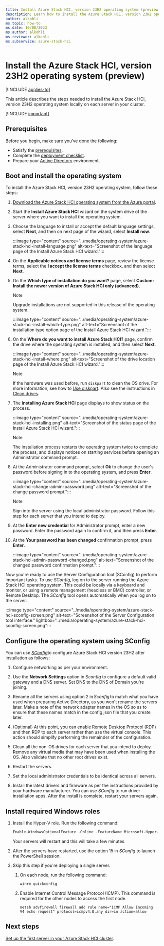```yaml
---
title: Install Azure Stack HCI, version 23H2 operating system (preview)
description: Learn how to install the Azure Stack HCI, version 23H2 operating system on each server of your cluster (preview).
author: alkohli
ms.topic: how-to
ms.date: 10/08/2023
ms.author: alkohli
ms.reviewer: alkohli
ms.subservice: azure-stack-hci
---
```


# Install the Azure Stack HCI, version 23H2 operating system (preview)

[!INCLUDE [applies-to](../../includes/hci-applies-to-23h2.md)]

This article describes the steps needed to install the Azure Stack HCI, version 23H2 operating system locally on each server in your cluster.

[!INCLUDE [important](../../includes/hci-preview.md)]

## Prerequisites

Before you begin, make sure you've done the following:

- Satisfy the [prerequisites](../index.yml).
- Complete the [deployment checklist](../index.yml).
- Prepare your [Active Directory](../index.yml) environment.

## Boot and install the operating system

To install the Azure Stack HCI, version 23H2 operating system, follow these steps:

1. [Download the Azure Stack HCI operating system from the Azure portal](../index.yml).

1. Start the **Install Azure Stack HCI** wizard on the system drive of the server where you want to install the operating system.

1. Choose the language to install or accept the default language settings, select **Next**, and then on next page of the wizard, select **Install now**.

    :::image type="content" source="../media/operating-system/azure-stack-hci-install-language.png" alt-text="Screenshot of the language page of the Install Azure Stack HCI wizard.":::

1. On the **Applicable notices and license terms** page, review the license terms, select the **I accept the license terms** checkbox, and then select **Next**.

1. On the **Which type of installation do you want?** page, select **Custom: Install the newer version of Azure Stack HCI only (advanced)**.

    > [!NOTE]
    > Upgrade installations are not supported in this release of the operating system.

    :::image type="content" source="../media/operating-system/azure-stack-hci-install-which-type.png" alt-text="Screenshot of the installation type option page of the Install Azure Stack HCI wizard.":::

1. On the **Where do you want to install Azure Stack HCI?** page, confirm the drive where the operating system is installed, and then select **Next**.

    :::image type="content" source="../media/operating-system/azure-stack-hci-install-where.png" alt-text="Screenshot of the drive location page of the Install Azure Stack HCI wizard.":::

    > [!NOTE]
    > If the hardware was used before, run `diskpart` to clean the OS drive. For more information, see how to [Use diskpart](/windows-server/administration/windows-commands/diskpart). Also see the instructions in [Clean drives](/windows-server/storage/storage-spaces/deploy-storage-spaces-direct#step-31-clean-drives).

1. The **Installing Azure Stack HCI** page displays to show status on the process.

    :::image type="content" source="../media/operating-system/azure-stack-hci-installing.png" alt-text="Screenshot of the status page of the Install Azure Stack HCI wizard.":::

    > [!NOTE]
    > The installation process restarts the operating system twice to complete the process, and displays notices on starting services before opening an Administrator command prompt.

1. At the Administrator command prompt, select **Ok** to change the user's password before signing in to the operating system, and press **Enter**.

    :::image type="content" source="../media/operating-system/azure-stack-hci-change-admin-password.png" alt-text="Screenshot of the change password prompt.":::

    > [!NOTE]
    > Sign into the server using the local administrator password. Follow this step for each server that you intend to deploy.

1. At the **Enter new credential** for Administrator prompt, enter a new password. Enter the password again to confirm it, and then press **Enter**.

1. At the **Your password has been changed** confirmation prompt, press **Enter**.

    :::image type="content" source="../media/operating-system/azure-stack-hci-admin-password-changed.png" alt-text="Screenshot of the changed password confirmation prompt.":::

Now you're ready to use the Server Configuration tool (SConfig) to perform important tasks. To use *SConfig*, log on to the server running the Azure Stack HCI operating system. This could be locally via a keyboard and monitor, or using a remote management (headless or BMC) controller, or Remote Desktop. The *SConfig* tool opens automatically when you log on to the server.

:::image type="content" source="../media/operating-system/azure-stack-hci-sconfig-screen.png" alt-text="Screenshot of the Server Configuration tool interface." lightbox="../media/operating-system/azure-stack-hci-sconfig-screen.png":::

## Configure the operating system using SConfig

You can use [*SConfig*](https://www.powershellgallery.com/packages/SCONFIG/2.0.1)to configure Azure Stack HCI version 23H2 after installation as follows:

1. Configure networking as per your environment.

1. Use the **Network Settings** option in *Sconfig* to configure a default valid gateway and a DNS server. Set DNS to the DNS of Domain you're joining.

1. Rename all the servers using option 2 in *Sconfig* to match what you have used when preparing Active Directory, as you won't rename the servers later. Make a note of the network adapter names in the OS so as to ensure that these names match in the config.json file that you create later.

1. (Optional) At this point, you can enable Remote Desktop Protocol (RDP) and then RDP to each server rather than use the virtual console. This action should simplify performing the remainder of the configuration.

1. Clean all the non-OS drives for each server that you intend to deploy. Remove any virtual media that may have been used when installing the OS. Also validate that no other root drives exist.

1. Restart the servers.

1. Set the local administrator credentials to be identical across all servers.

1. Install the latest drivers and firmware as per the instructions provided by your hardware manufacturer. You can use *SConfig* to run driver installation apps. After the install is complete, restart your servers again.

## Install required Windows roles

1. Install the Hyper-V role. Run the following command:

    ```powershell
    Enable-WindowsOptionalFeature -Online -FeatureName Microsoft-Hyper-V -All
    ```

    Your servers will restart and this will take a few minutes.

1. After the servers have restarted, use the option 15 in *SConfig* to launch the PowerShell session.

1. Skip this step if you're deploying a single server.

    1. On each node, run the following command:

        ```powershell
        winrm quickconfig
        ```

    1. Enable Internet Control Message Protocol (ICMP). This command is required for the other nodes to access the first node.

        ```azurepowershell
        netsh advfirewall firewall add rule name="ICMP Allow incoming V4 echo request" protocol=icmpv4:8,any dir=in action=allow
        ```

## Next steps

[Set up the first server in your Azure Stack HCI cluster](../index.yml).
